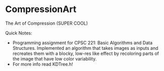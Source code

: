 # CompressionArt
The Art of Compression (SUPER COOL)

Quick Notes:
- Programming assignment for CPSC 221: Basic Algorithms and Data Structures. Implemented an algorithm that takes images as inputs and recreates them with a blocky, low-res like effect by recoloring parts of the image that have low color variability.
- For more info read KDTree.h!
